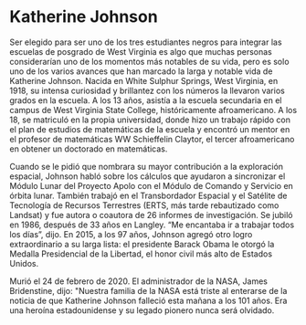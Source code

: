 # Katherine Johnson
Ser elegido para ser uno de los tres estudiantes negros para integrar las escuelas de posgrado de West Virginia es algo que muchas personas considerarían uno de los momentos más notables de su vida, pero es solo uno de los varios avances que han marcado la larga y notable vida de Katherine Johnson. Nacida en White Sulphur Springs, West Virginia, en 1918, su intensa curiosidad y brillantez con los números la llevaron varios grados en la escuela. A los 13 años, asistía a la escuela secundaria en el campus de West Virginia State College, históricamente afroamericano. A los 18, se matriculó en la propia universidad, donde hizo un trabajo rápido con el plan de estudios de matemáticas de la escuela y encontró un mentor en el profesor de matemáticas WW Schieffelin Claytor, el tercer afroamericano en obtener un doctorado en matemáticas.  

Cuando se le pidió que nombrara su mayor contribución a la exploración espacial, Johnson habló sobre los cálculos que ayudaron a sincronizar el Módulo Lunar del Proyecto Apolo con el Módulo de Comando y Servicio en órbita lunar. También trabajó en el Transbordador Espacial y el Satélite de Tecnología de Recursos Terrestres (ERTS, más tarde rebautizado como Landsat) y fue autora o coautora de 26 informes de investigación. Se jubiló en 1986, después de 33 años en Langley. “Me encantaba ir a trabajar todos los días”, dijo. En 2015, a los 97 años, Johnson agregó otro logro extraordinario a su larga lista: el presidente Barack Obama le otorgó la Medalla Presidencial de la Libertad, el honor civil más alto de Estados Unidos.

Murió el 24 de febrero de 2020. El administrador de la NASA, James Bridenstine, dijo: "Nuestra familia de la NASA está triste al enterarse de la noticia de que Katherine Johnson falleció esta mañana a los 101 años. Era una heroína estadounidense y su legado pionero nunca será olvidado.

